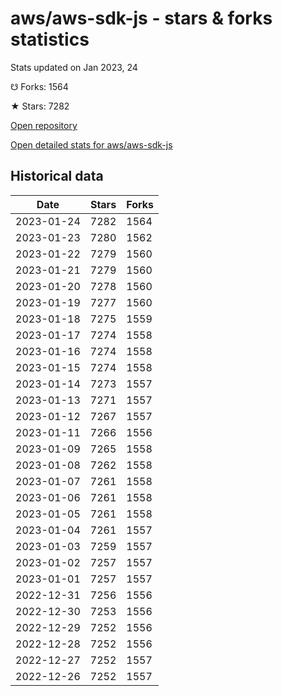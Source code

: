 # aws/aws-sdk-js - stars & forks statistics

Stats updated on Jan 2023, 24

☋ Forks: 1564

★ Stars: 7282

[Open repository](https://github.com/aws/aws-sdk-js)

[Open detailed stats for aws/aws-sdk-js](https://reviewgithub.com/rep/aws/aws-sdk-js)

## Historical data
| Date | Stars | Forks |
|------|-------|-------|
| 2023-01-24 | 7282 | 1564 | 
| 2023-01-23 | 7280 | 1562 | 
| 2023-01-22 | 7279 | 1560 | 
| 2023-01-21 | 7279 | 1560 | 
| 2023-01-20 | 7278 | 1560 | 
| 2023-01-19 | 7277 | 1560 | 
| 2023-01-18 | 7275 | 1559 | 
| 2023-01-17 | 7274 | 1558 | 
| 2023-01-16 | 7274 | 1558 | 
| 2023-01-15 | 7274 | 1558 | 
| 2023-01-14 | 7273 | 1557 | 
| 2023-01-13 | 7271 | 1557 | 
| 2023-01-12 | 7267 | 1557 | 
| 2023-01-11 | 7266 | 1556 | 
| 2023-01-09 | 7265 | 1558 | 
| 2023-01-08 | 7262 | 1558 | 
| 2023-01-07 | 7261 | 1558 | 
| 2023-01-06 | 7261 | 1558 | 
| 2023-01-05 | 7261 | 1558 | 
| 2023-01-04 | 7261 | 1557 | 
| 2023-01-03 | 7259 | 1557 | 
| 2023-01-02 | 7257 | 1557 | 
| 2023-01-01 | 7257 | 1557 | 
| 2022-12-31 | 7256 | 1556 | 
| 2022-12-30 | 7253 | 1556 | 
| 2022-12-29 | 7252 | 1556 | 
| 2022-12-28 | 7252 | 1556 | 
| 2022-12-27 | 7252 | 1557 | 
| 2022-12-26 | 7252 | 1557 | 


